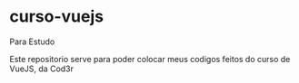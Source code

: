 # curso-vuejs
Para Estudo

Este repositorio serve para poder colocar meus codigos feitos do curso de VueJS, da Cod3r
